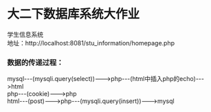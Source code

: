 # 大二下数据库系统大作业
学生信息系统  
地址：http://localhost:8081/stu_information/homepage.php

### 数据的传递过程：
mysql---(mysqli.query(select))--->php---(html中插入php的echo)--->html  
php---(cookie)--->php  
html---(post)--->php---(mysqli.query(insert))--->mysql  
